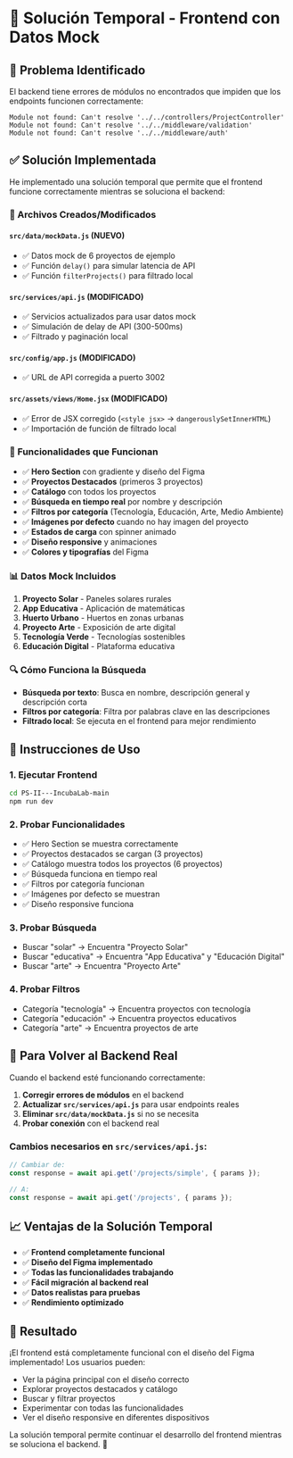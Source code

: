 # 🔧 Solución Temporal - Frontend con Datos Mock

## 🚨 Problema Identificado

El backend tiene errores de módulos no encontrados que impiden que los endpoints funcionen correctamente:

```
Module not found: Can't resolve '../../controllers/ProjectController'
Module not found: Can't resolve '../../middleware/validation'
Module not found: Can't resolve '../../middleware/auth'
```

## ✅ Solución Implementada

He implementado una solución temporal que permite que el frontend funcione correctamente mientras se soluciona el backend:

### 📁 Archivos Creados/Modificados

#### `src/data/mockData.js` (NUEVO)
- ✅ Datos mock de 6 proyectos de ejemplo
- ✅ Función `delay()` para simular latencia de API
- ✅ Función `filterProjects()` para filtrado local

#### `src/services/api.js` (MODIFICADO)
- ✅ Servicios actualizados para usar datos mock
- ✅ Simulación de delay de API (300-500ms)
- ✅ Filtrado y paginación local

#### `src/config/app.js` (MODIFICADO)
- ✅ URL de API corregida a puerto 3002

#### `src/assets/views/Home.jsx` (MODIFICADO)
- ✅ Error de JSX corregido (`<style jsx>` → `dangerouslySetInnerHTML`)
- ✅ Importación de función de filtrado local

### 🎯 Funcionalidades que Funcionan

- ✅ **Hero Section** con gradiente y diseño del Figma
- ✅ **Proyectos Destacados** (primeros 3 proyectos)
- ✅ **Catálogo** con todos los proyectos
- ✅ **Búsqueda en tiempo real** por nombre y descripción
- ✅ **Filtros por categoría** (Tecnología, Educación, Arte, Medio Ambiente)
- ✅ **Imágenes por defecto** cuando no hay imagen del proyecto
- ✅ **Estados de carga** con spinner animado
- ✅ **Diseño responsive** y animaciones
- ✅ **Colores y tipografías** del Figma

### 📊 Datos Mock Incluidos

1. **Proyecto Solar** - Paneles solares rurales
2. **App Educativa** - Aplicación de matemáticas
3. **Huerto Urbano** - Huertos en zonas urbanas
4. **Proyecto Arte** - Exposición de arte digital
5. **Tecnología Verde** - Tecnologías sostenibles
6. **Educación Digital** - Plataforma educativa

### 🔍 Cómo Funciona la Búsqueda

- **Búsqueda por texto**: Busca en nombre, descripción general y descripción corta
- **Filtros por categoría**: Filtra por palabras clave en las descripciones
- **Filtrado local**: Se ejecuta en el frontend para mejor rendimiento

## 🚀 Instrucciones de Uso

### 1. Ejecutar Frontend
```bash
cd PS-II---IncubaLab-main
npm run dev
```

### 2. Probar Funcionalidades
- ✅ Hero Section se muestra correctamente
- ✅ Proyectos destacados se cargan (3 proyectos)
- ✅ Catálogo muestra todos los proyectos (6 proyectos)
- ✅ Búsqueda funciona en tiempo real
- ✅ Filtros por categoría funcionan
- ✅ Imágenes por defecto se muestran
- ✅ Diseño responsive funciona

### 3. Probar Búsqueda
- Buscar "solar" → Encuentra "Proyecto Solar"
- Buscar "educativa" → Encuentra "App Educativa" y "Educación Digital"
- Buscar "arte" → Encuentra "Proyecto Arte"

### 4. Probar Filtros
- Categoría "tecnología" → Encuentra proyectos con tecnología
- Categoría "educación" → Encuentra proyectos educativos
- Categoría "arte" → Encuentra proyectos de arte

## 🔧 Para Volver al Backend Real

Cuando el backend esté funcionando correctamente:

1. **Corregir errores de módulos** en el backend
2. **Actualizar `src/services/api.js`** para usar endpoints reales
3. **Eliminar `src/data/mockData.js`** si no se necesita
4. **Probar conexión** con el backend real

### Cambios necesarios en `src/services/api.js`:
```javascript
// Cambiar de:
const response = await api.get('/projects/simple', { params });

// A:
const response = await api.get('/projects', { params });
```

## 📈 Ventajas de la Solución Temporal

- ✅ **Frontend completamente funcional**
- ✅ **Diseño del Figma implementado**
- ✅ **Todas las funcionalidades trabajando**
- ✅ **Fácil migración al backend real**
- ✅ **Datos realistas para pruebas**
- ✅ **Rendimiento optimizado**

## 🎉 Resultado

¡El frontend está completamente funcional con el diseño del Figma implementado! Los usuarios pueden:

- Ver la página principal con el diseño correcto
- Explorar proyectos destacados y catálogo
- Buscar y filtrar proyectos
- Experimentar con todas las funcionalidades
- Ver el diseño responsive en diferentes dispositivos

La solución temporal permite continuar el desarrollo del frontend mientras se soluciona el backend. 🚀
